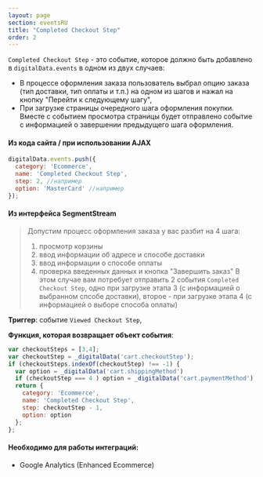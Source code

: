 ```yaml
---
layout: page
section: eventsRU
title: "Completed Checkout Step"
order: 2
---
```

`Completed Checkout Step` - это событие, которое должно быть добавлено в `digitalData.events` в одном из двух случаев:
* В процессе оформления заказа пользователь выбрал опцию заказа (тип доставки, тип оплаты и т.п.) на одном из шагов и нажал на кнопку "Перейти к следующему шагу",
* При загрузке страницы очередного шага оформления покупки. Вместе с событием просмотра страницы будет отправлено событие с информацией о завершении предыдущего шага оформления.

#### Из кода сайта / при использовании AJAX
```javascript
digitalData.events.push({
  category: 'Ecommerce',
  name: 'Completed Checkout Step',
  step: 2, //например
  option: 'MasterCard' //например
});
```


#### Из интерфейса SegmentStream
> Допустим процесс оформления заказа у вас разбит на 4 шага:
> 1. просмотр корзины
> 2. ввод информации об адресе и способе доставки
> 3. ввод информации о способе оплаты
> 4. проверка введенных данных и кнопка "Завершить заказ"
> В этом случае вам потребует отправить 2 события `Completed Checkout Step`, одно при загрузке этапа 3 (с информацией о выбранном спсобе доставки), второе - при загрузке этапа 4 (с информацией о выборе способа оплаты)

**Триггер**: событие `Viewed Checkout Step`,

**Функция, которая возвращает объект события**:

```javascript
var checkoutSteps = [3,4];
var checkoutStep = _digitalData('cart.checkoutStep');
if (checkoutSteps.indexOf(checkoutStep) !== -1) {
  var option = _digitalData('cart.shippingMethod')
  if (checkoutStep === 4 ) option = _digitalData('cart.paymentMethod');
  return {
    category: 'Ecommerce',
    name: 'Completed Checkout Step',
    step: checkoutStep - 1,
    option: option
  };
};
```

#### Необходимо для работы интеграций:
* Google Analytics (Enhanced Ecommerce)

